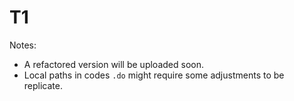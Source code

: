 # T1

Notes:
- A refactored version will be uploaded soon.
- Local paths in codes `.do` might require some adjustments to be replicate.
